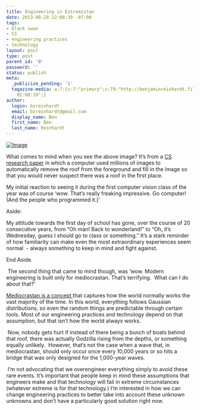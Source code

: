 ```yaml
---
title: Engineering in Extremistan
date: 2013-08-28 22:08:39 -07:00
tags:
- black swan
- CS
- engineering practices
- technology
layout: post
type: post
parent_id: '0'
password: ''
status: publish
meta:
  _publicize_pending: '1'
  tagazine-media: a:7:{s:7:"primary";s:79:"http://benjaminreinhardt.files.wordpress.com/2013/08/high_res_square_teaser.jpg";s:6:"images";a:1:{s:79:"http://benjaminreinhardt.files.wordpress.com/2013/08/high_res_square_teaser.jpg";a:6:{s:8:"file_url";s:79:"http://benjaminreinhardt.files.wordpress.com/2013/08/high_res_square_teaser.jpg";s:5:"width";i:1636;s:6:"height";i:1235;s:4:"type";s:5:"image";s:4:"area";i:2020460;s:9:"file_path";b:0;}}s:6:"videos";a:0:{}s:11:"image_count";i:1;s:6:"author";s:8:"44242401";s:7:"blog_id";s:8:"46163602";s:9:"mod_stamp";s:19:"2013-08-29
    02:08:39";}
author:
  login: bzreinhardt
  email: bzreinhardt@gmail.com
  display_name: Ben
  first_name: Ben
  last_name: Reinhardt
---
```


<p><a href="http://benjaminreinhardt.files.wordpress.com/2013/08/high_res_square_teaser.jpg"><img class="size-full wp-image" id="i-636" alt="Image" src="{{ site.baseurl }}/assets/high_res_square_teaser.jpg?w=650" /></a></p>
<p>What comes to mind when you see the above image? It’s from a <a href="http://graphics.cs.cmu.edu/projects/scene-completion/" target="_blank">CS research paper</a> in which a computer used millions of images to automatically remove the roof from the foreground and fill in the image so that you would never suspect there was a roof in the first place. </p>
<p>My initial reaction to seeing it during the first computer vision class of the year was of course ‘wow. That’s really freaking impressive. Go computer! (And the people who programmed it.)’</p>
<p>Aside:</p>
<p>My attitude towards the first day of school has gone, over the course of 20 consecutive years, from “Oh man! Back to wonderland!” to “Oh, it’s Wednesday, guess I should go to class or something.” It’s a stark reminder of how familiarity can make even the most extraordinary experiences seem normal  - always something to keep in mind and fight against.</p>
<p>End Aside.</p>
<p> The second thing that came to mind though, was ‘wow. Modern engineering is built only for mediocrastan. That’s terrifying.  What can I do about that?’</p>
<p><a href="http://www.black-swans-explained.com/mediocristan-vs-extremistan/" target="_blank">Mediocrastan is a concept </a>that captures how the world normally works the vast majority of the time. In this world, everything follows Gaussian distributions, so even the random things are predictable through certain tools. Most of our engineering practices and technology depend on that assumption, but that isn’t how the world always works.</p>
<p> Now, nobody gets hurt if instead of there being a bunch of boats behind that roof, there was actually Godzilla rising from the depths, or something equally unlikely.  However, that’s not the case when a wave that, in mediocrastan, should only occur once every 10,000 years or so hits a bridge that was only designed for the 1,000-year waves.</p>
<p> I’m not advocating that we overengineer everything simply to avoid these rare events. It’s important that people keep in mind these assumptions that engineers make and that technology will fail in extreme circumstances (whatever extreme is for that technology.) I’m interested in how we can change engineering practices to better take into account these unknown unknowns and don’t have a particularly good solution right now.  </p>
